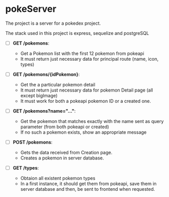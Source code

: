 # pokeServer

The project is a server for a pokedex project.

The stack used in this project is express, sequelize and postgreSQL 

- [ ] __GET /pokemons__:
  - Get a Pokemon list with the first 12 pokemon from pokeapi
  - It must return just necessary data for principal route (name, icon, types)

- [ ] __GET /pokemons/{idPokemon}__:
  - Get the a particular pokemon detail
  - It must return just necessary data for pokemon Detail page (all except bigImage)
  - It must work for both a pokeapi pokemon ID or a created one.

- [ ] __GET /pokemons?name="..."__:
  - Get the pokemon that matches exactly with the name sent as query parameter (from both pokeapi or created)
  - If no such a pokemon exists, show an appropriate message

- [ ] __POST /pokemons__:
  - Gets the data received from Creation page.
  - Creates a pokemon in server database.

- [ ] __GET /types__:
  - Obtaion all existent pokemon types
  - In a first instance, it should get them from pokeapi, save them in server database and then, be sent to frontend when requested.